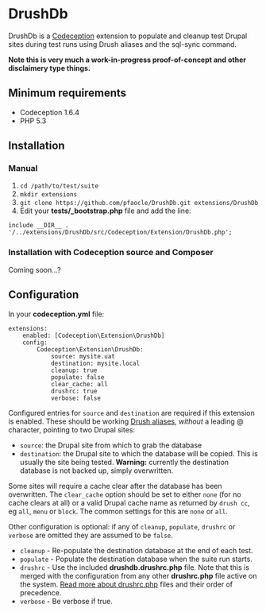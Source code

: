 # DrushDb

DrushDb is a [Codeception][1] extension to populate and cleanup test Drupal sites during test runs using Drush aliases and the sql-sync command.

**Note this is very much a work-in-progress proof-of-concept and other disclaimery type things.**


## Minimum requirements

* Codeception 1.6.4
* PHP 5.3


## Installation

### Manual

1. `cd /path/to/test/suite`
2. `mkdir extensions`
3. `git clone https://github.com/pfaocle/DrushDb.git extensions/DrushDb`
4. Edit your **tests/_bootstrap.php** file and add the line:

`include __DIR__ . '/../extensions/DrushDb/src/Codeception/Extension/DrushDb.php';`

### Installation with Codeception source and Composer

Coming soon...?


## Configuration

In your **codeception.yml** file:

    extensions:
        enabled: [Codeception\Extension\DrushDb]
        config:
            Codeception\Extension\DrushDb:
                source: mysite.uat
                destination: mysite.local
                cleanup: true
                populate: false
                clear_cache: all
                drushrc: true
                verbose: false

Configured entries for `source` and `destination` are required if this extension is enabled. These should be working [Drush aliases][2], _without_ a leading @ character, pointing to two Drupal sites:

* `source`: the Drupal site from which to grab the database
* `destination`: the Drupal site to which the database will be copied. This is usually the site being tested. **Warning:** currently the destination database is not backed up, simply overwritten.

Some sites will require a cache clear after the database has been overwritten. The `clear_cache` option should be set to either `none` (for no cache clears at all) or a valid Drupal cache name as returned by `drush cc`, eg `all`, `menu` or `block`.  The common settings for this are `none` or `all`.

Other configuration is optional: if any of `cleanup`, `populate`, `drushrc` or `verbose` are omitted they are assumed to be `false`.

* `cleanup` - Re-populate the destination database at the end of each test.
* `populate` - Populate the destination database when the suite run starts.
* `drushrc` - Use the included **drushdb.drushrc.php** file. Note that this is merged with the configuration from any other **drushrc.php** file active on the system. [Read more about drushrc.php][3] files and their order of precedence.
* `verbose` - Be verbose if true.

[1]: http://codeception.com/
[2]: http://drush.ws/examples/example.aliases.drushrc.php
[3]: http://drush.ws/examples/example.drushrc.php
